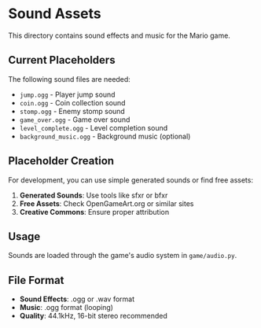 # Sound Assets

This directory contains sound effects and music for the Mario game.

## Current Placeholders

The following sound files are needed:

- `jump.ogg` - Player jump sound
- `coin.ogg` - Coin collection sound
- `stomp.ogg` - Enemy stomp sound
- `game_over.ogg` - Game over sound
- `level_complete.ogg` - Level completion sound
- `background_music.ogg` - Background music (optional)

## Placeholder Creation

For development, you can use simple generated sounds or find free assets:

1. **Generated Sounds**: Use tools like sfxr or bfxr
2. **Free Assets**: Check OpenGameArt.org or similar sites
3. **Creative Commons**: Ensure proper attribution

## Usage

Sounds are loaded through the game's audio system in `game/audio.py`.

## File Format

- **Sound Effects**: .ogg or .wav format
- **Music**: .ogg format (looping)
- **Quality**: 44.1kHz, 16-bit stereo recommended